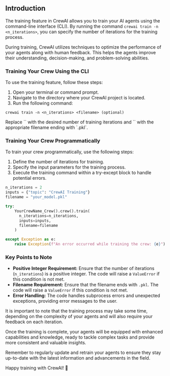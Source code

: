## Introduction

The training feature in CrewAI allows you to train your AI agents using the command-line interface (CLI).
By running the command `crewai train -n <n_iterations>`, you can specify the number of iterations for the training process.

During training, CrewAI utilizes techniques to optimize the performance of your agents along with human feedback.
This helps the agents improve their understanding, decision-making, and problem-solving abilities.

### Training Your Crew Using the CLI

To use the training feature, follow these steps:

1. Open your terminal or command prompt.
2. Navigate to the directory where your CrewAI project is located.
3. Run the following command:

```shell
crewai train -n <n_iterations> <filename> (optional)
```

<Tip>
  Replace `<n_iterations>` with the desired number of training iterations and `<filename>` with the appropriate filename ending with `.pkl`.
</Tip>

### Training Your Crew Programmatically

To train your crew programmatically, use the following steps:

1. Define the number of iterations for training.
2. Specify the input parameters for the training process.
3. Execute the training command within a try-except block to handle potential errors.

```python Code
n_iterations = 2
inputs = {"topic": "CrewAI Training"}
filename = "your_model.pkl"

try:
    YourCrewName_Crew().crew().train(
      n_iterations=n_iterations,
      inputs=inputs,
      filename=filename
    )

except Exception as e:
    raise Exception(f"An error occurred while training the crew: {e}")
```

### Key Points to Note

- **Positive Integer Requirement:** Ensure that the number of iterations (`n_iterations`) is a positive integer. The code will raise a `ValueError` if this condition is not met.
- **Filename Requirement:** Ensure that the filename ends with `.pkl`. The code will raise a `ValueError` if this condition is not met.
- **Error Handling:** The code handles subprocess errors and unexpected exceptions, providing error messages to the user.

It is important to note that the training process may take some time, depending on the complexity of your agents and will also require your feedback on each iteration.

Once the training is complete, your agents will be equipped with enhanced capabilities and knowledge, ready to tackle complex tasks and provide more consistent and valuable insights.

Remember to regularly update and retrain your agents to ensure they stay up-to-date with the latest information and advancements in the field.

Happy training with CrewAI! 🚀
